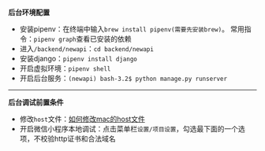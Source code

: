 **后台环境配置**

- 安装pipenv：在终端中输入```brew install pipenv(需要先安装brew)```。
  常用指令：```pipenv graph```查看已安装的依赖
- 进入```/backend/newapi```：```cd backend/newapi```
- 安装django：```pipenv install django```
- 开启虚拟环境：```pipenv shell```
- 开启后台服务：```(newapi) bash-3.2$ python manage.py runserver```


---

**后台调试前置条件**

- 修改```host```文件：<a href="https://blog.csdn.net/dingqk/article/details/77982910">如何修改mac的host文件</a>
- 开启微信小程序本地调试：点击菜单栏```设置/项目设置```，勾选最下面的一个选项，不校验http证书和合法域名

